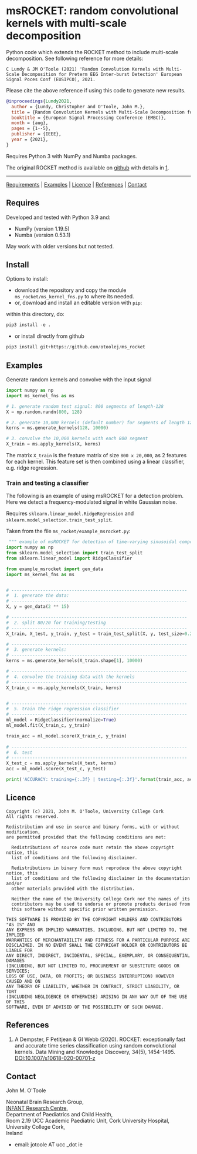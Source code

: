 # msROCKET: random convolutional kernels with multi-scale decomposition

Python code which extends the ROCKET method to include multi-scale decomposition. See
following reference for more details:

`C Lundy & JM O'Toole (2021) 'Random Convolution Kernels with Multi-Scale Decomposition for
Preterm EEG Inter-burst Detection' European Signal Poces Conf (EUSIPCO), 2021.`

Please cite the above reference if using this code to generate new results.

```bibtex
@inproceedings{Lundy2021,
  author = {Lundy, Christopher and O'Toole, John M.},
  title = {Random Convolution Kernels with Multi-Scale Decomposition for Preterm {EEG} Inter-burst Detection},
  booktitle = {European Signal Processing Conference (EMBC)},
  month = {aug},
  pages = {1--5},
  publisher = {IEEE},
  year = {2021},
}
```

Requires Python 3 with NumPy and Numba packages. 

The original ROCKET method is available on [github](https://github.com/angus924/rocket)
with details in [1](#references).

---
[Requirements](#requires) | [Examples](#examples) | [Licence](#licence) |
[References](#references) | [Contact](#contact)


## Requires
Developed and tested with Python 3.9 and:
+ NumPy (version 1.19.5)
+ Numba (version 0.53.1)

May work with older versions but not tested.


## Install
Options to install:
+ download the repository and copy the module `ms_rocket/ms_kernel_fns.py` to where its needed.
+ or, download and install an editable version with `pip`:

within this directory, do:
```python
pip3 install -e .
```

+ or install directly from github

```python
pip3 install git+https://github.com/otoolej/ms_rocket
```



## Examples
Generate random kernels and convolve with the input signal

```python
import numpy as np
import ms_kernel_fns as ms

# 1. generate random test signal: 800 segments of length-128
X = np.random.randn(800, 128)

# 2. generate 10,000 kernels (default number) for segments of length 128 samples:
kerns = ms.generate_kernels(128, 10000)

# 3. convolve the 10,000 kernels with each 800 segment
X_train = ms.apply_kernels(X, kerns)
```

The matrix `X_train` is the feature matrix of size `800 x 20,000`, as 2 features for each
kernel. This feature set is then combined using a linear classifier, e.g. ridge regression.


### Train and testing a classifier

The following is an example of using msROCKET for a detection problem. Here we detect a
frequency-modulated signal in white Gaussian noise.

Requires `sklearn.linear_model.RidgeRegression` and `sklearn.model_selection.train_test_split`.


Taken from the file `ms_rocket/example_msrocket.py`:
```python
 """ example of msROCKET for detection of time-varying sinusoidal components in noise """
import numpy as np
from sklearn.model_selection import train_test_split
from sklearn.linear_model import RidgeClassifier

from example_msrocket import gen_data
import ms_kernel_fns as ms


# -------------------------------------------------------------------
#  1. generate the data:
# -------------------------------------------------------------------
X, y = gen_data(2 ** 15)

# -------------------------------------------------------------------
#  2. split 80/20 for training/testing
# -------------------------------------------------------------------
X_train, X_test, y_train, y_test = train_test_split(X, y, test_size=0.2, shuffle=True)

# -------------------------------------------------------------------
#  3. generate kernels:
# -------------------------------------------------------------------
kerns = ms.generate_kernels(X_train.shape[1], 10000)

# -------------------------------------------------------------------
#  4. convolve the training data with the kernels
# -------------------------------------------------------------------
X_train_c = ms.apply_kernels(X_train, kerns)


# -------------------------------------------------------------------
#  5. train the ridge regression classifier
# -------------------------------------------------------------------
ml_model = RidgeClassifier(normalize=True) 
ml_model.fit(X_train_c, y_train)

train_acc = ml_model.score(X_train_c, y_train)
    
# -------------------------------------------------------------------
#  6. test
# -------------------------------------------------------------------
X_test_c = ms.apply_kernels(X_test, kerns)
acc = ml_model.score(X_test_c, y_test)

print('ACCURACY: training={:.3f} | testing={:.3f}'.format(train_acc, acc))
```


## Licence
```
Copyright (c) 2021, John M. O'Toole, University College Cork
All rights reserved.

Redistribution and use in source and binary forms, with or without modification,
are permitted provided that the following conditions are met:

  Redistributions of source code must retain the above copyright notice, this
  list of conditions and the following disclaimer.

  Redistributions in binary form must reproduce the above copyright notice, this
  list of conditions and the following disclaimer in the documentation and/or
  other materials provided with the distribution.

  Neither the name of the University College Cork nor the names of its
  contributors may be used to endorse or promote products derived from
  this software without specific prior written permission.

THIS SOFTWARE IS PROVIDED BY THE COPYRIGHT HOLDERS AND CONTRIBUTORS "AS IS" AND
ANY EXPRESS OR IMPLIED WARRANTIES, INCLUDING, BUT NOT LIMITED TO, THE IMPLIED
WARRANTIES OF MERCHANTABILITY AND FITNESS FOR A PARTICULAR PURPOSE ARE
DISCLAIMED. IN NO EVENT SHALL THE COPYRIGHT HOLDER OR CONTRIBUTORS BE LIABLE FOR
ANY DIRECT, INDIRECT, INCIDENTAL, SPECIAL, EXEMPLARY, OR CONSEQUENTIAL DAMAGES
(INCLUDING, BUT NOT LIMITED TO, PROCUREMENT OF SUBSTITUTE GOODS OR SERVICES;
LOSS OF USE, DATA, OR PROFITS; OR BUSINESS INTERRUPTION) HOWEVER CAUSED AND ON
ANY THEORY OF LIABILITY, WHETHER IN CONTRACT, STRICT LIABILITY, OR TORT
(INCLUDING NEGLIGENCE OR OTHERWISE) ARISING IN ANY WAY OUT OF THE USE OF THIS
SOFTWARE, EVEN IF ADVISED OF THE POSSIBILITY OF SUCH DAMAGE.
```



## References
1. A Dempster, F Petitjean & GI Webb (2020). ROCKET: exceptionally fast and accurate time
   series classification using random convolutional kernels. Data Mining and Knowledge
   Discovery, 34(5),
   1454-1495. [DOI:10.1007/s10618-020-00701-z](https://doi.org/10.1007/s10618-020-00701-z)
  



## Contact

John M. O'Toole

Neonatal Brain Research Group,  
[INFANT Research Centre](https://www.infantcentre.ie/),  
Department of Paediatrics and Child Health,  
Room 2.19 UCC Academic Paediatric Unit, Cork University Hospital,  
University College Cork,  
Ireland

- email: jotoole AT ucc _dot ie 


